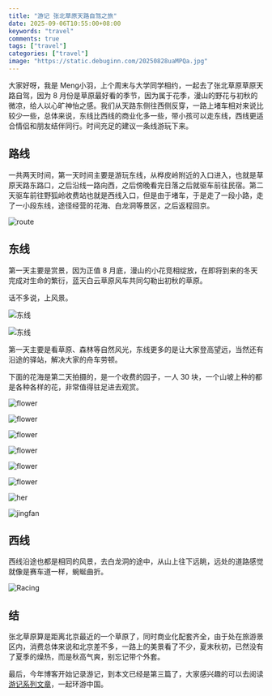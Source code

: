 ```yaml
---
title: "游记 张北草原天路自驾之旅"
date: 2025-09-06T10:55:00+08:00
keywords: "travel"
comments: true
tags: ["travel"]
categories: ["travel"]
image: "https://static.debuginn.com/20250828uaMPQa.jpg"
---
```


大家好呀，我是 Meng小羽，上个周末与大学同学相约，一起去了张北草原草原天路自驾，因为 8 月份是草原最好看的季节，因为属于花季，漫山的野花与初秋的微凉，给人以心旷神怡之感。我们从天路东侧往西侧反穿，一路上堵车相对来说比较少一些，总体来说，东线比西线的商业化多一些，带小孩可以走东线，西线更适合情侣和朋友结伴同行。时间充足的建议一条线游玩下来。

## 路线

一共两天时间，第一天时间主要是游玩东线，从桦皮岭附近的入口进入，也就是草原天路东路口，之后沿线一路向西，之后傍晚看完日落之后就驱车前往民宿。第二天驱车前往野狐岭收费站也就是西线入口，但是由于堵车，于是走了一段小路，走了一小段东线，途径经营的花海、白龙洞等景区，之后返程回京。

![route](https://static.debuginn.com/202508312WA9KH.jpg)



## 东线

第一天主要是赏景，因为正值 8 月底，漫山的小花竞相绽放，在即将到来的冬天完成对生命的繁衍，蓝天白云草原风车共同勾勒出初秋的草原。

话不多说，上风景。

![东线](https://static.debuginn.com/20250831RN4Jmt.jpg)

![东线](https://static.debuginn.com/202509029sRPze.jpg)

第一天主要是看草原、森林等自然风光，东线更多的是让大家登高望远，当然还有沿途的驿站，解决大家的舟车劳顿。

下面的花海是第二天拍摄的，是一个收费的园子，一人 30 块，一个山坡上种的都是各种各样的花，非常值得驻足进去观赏。

![flower](https://static.debuginn.com/20250902yUEWOG.jpg)

![flower](https://static.debuginn.com/20250902G7dA4g.jpg)

![flower](https://static.debuginn.com/20250902TLqVqz.jpg)

![flower](https://static.debuginn.com/20250902tEqEEe.jpg)

![flower](https://static.debuginn.com/20250902gFdYgH.jpg)

![flower](https://static.debuginn.com/20250902GbJQtR.JPG)

![her](https://static.debuginn.com/20250902xmGcag.jpg)

![jingfan](https://static.debuginn.com/20250906oSrPl1.jpg)

## 西线

西线沿途也都是相同的风景，去白龙洞的途中，从山上往下远眺，远处的道路感觉就像是赛车道一样，蜿蜒曲折。

![Racing](https://static.debuginn.com/20250902ASdtvq.jpg)

## 结

张北草原算是距离北京最近的一个草原了，同时商业化配套齐全，由于处在旅游景区内，消费总体来说和北京差不多，一路上的美景看了不少，夏末秋初，已然没有了夏季的燥热，而是秋高气爽，别忘记带个外套。

最后，今年博客开始记录游记，到本文已经是第三篇了，大家感兴趣的可以去阅读[游记系列文章](/categories/travel/)，一起环游中国。
